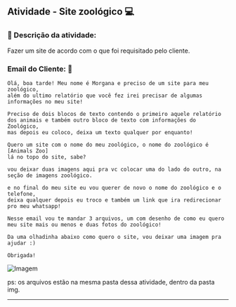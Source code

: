 
## Atividade - Site zoológico :computer:

### :pencil: Descrição da atividade: 

Fazer um site de acordo com o que foi requisitado pelo cliente.

### Email do Cliente: :email:

```
Olá, boa tarde! Meu nome é Morgana e preciso de um site para meu zoológico, 
além do ultimo relatório que você fez irei precisar de algumas informações no meu site! 

Preciso de dois blocos de texto contendo o primeiro aquele relatório dos animais e também outro bloco de texto com informações do Zoológico, 
mas depois eu coloco, deixa um texto qualquer por enquanto! 

Quero um site com o nome do meu zoológico, o nome do zoológico é [Animals Zoo] 
lá no topo do site, sabe?

vou deixar duas imagens aqui pra vc colocar uma do lado do outro, na seção de imagens zoológico. 

e no final do meu site eu vou querer de novo o nome do zoológico e o telefone, 
deixa qualquer depois eu troco e também um link que ira redirecionar 
pro meu whatsapp! 

Nesse email vou te mandar 3 arquivos, um com desenho de como eu quero meu site mais ou menos e duas fotos do zoológico!

Da uma olhadinha abaixo como quero o site, vou deixar uma imagem pra ajudar :)

Obrigada!
````

![Imagem](img/site.png)

ps: os arquivos estão na mesma pasta dessa atividade, dentro da pasta img.

------------

